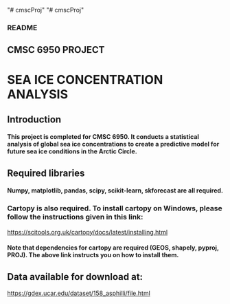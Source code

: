 "# cmscProj" 
"# cmscProj" 

### README
## CMSC 6950 PROJECT 
# SEA ICE CONCENTRATION ANALYSIS

## Introduction
#### This project is completed for CMSC 6950. It conducts a statistical analysis of global sea ice concentrations to create a predictive model for future sea ice conditions in the Arctic Circle.

## Required libraries

#### Numpy, matplotlib, pandas, scipy, scikit-learn, skforecast are all required.
### Cartopy is also required. To install cartopy on Windows, please follow the instructions given in this link:

https://scitools.org.uk/cartopy/docs/latest/installing.html

#### Note that dependencies for cartopy are required (GEOS, shapely, pyproj, PROJ). The above link instructs you on how to install them.

## Data available for download at:

https://gdex.ucar.edu/dataset/158_asphilli/file.html
